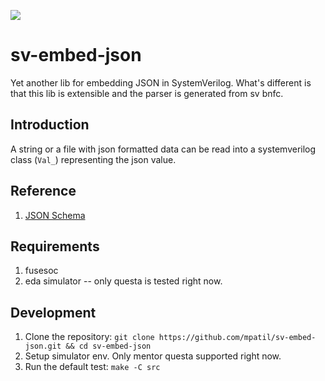 ![](https://img.shields.io/badge/license-MIT-green)

# sv-embed-json
Yet another lib for embedding JSON in SystemVerilog. What's different is that this lib is extensible and the parser is generated from sv bnfc.

## Introduction

A string or a file with json formatted data can be read into a systemverilog class (`Val_`) representing the json value.

## Reference

1. [JSON Schema](https://www.json.org/json-en.html)

## Requirements
1. fusesoc
1. eda simulator -- only questa is tested right now.

## Development

1. Clone the repository: `git clone https://github.com/mpatil/sv-embed-json.git && cd sv-embed-json`
4. Setup simulator env. Only mentor questa supported right now.
5. Run the default test: `make -C src`
